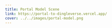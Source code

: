 ```yaml
---
title: Portal Model Scene
link: https://portal-to-dingleverse.vercel.app/
cover: ../../images/portal-model.png
---
```

